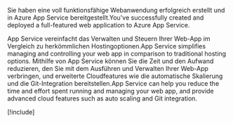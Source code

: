 <span data-ttu-id="73a9c-101">Sie haben eine voll funktionsfähige Webanwendung erfolgreich erstellt und in Azure App Service bereitgestellt.</span><span class="sxs-lookup"><span data-stu-id="73a9c-101">You've successfully created and deployed a full-featured web application to Azure App Service.</span></span>

<span data-ttu-id="73a9c-102">App Service vereinfacht das Verwalten und Steuern Ihrer Web-App im Vergleich zu herkömmlichen Hostingoptionen.</span><span class="sxs-lookup"><span data-stu-id="73a9c-102">App Service simplifies managing and controlling your web app in comparison to traditional hosting options.</span></span> <span data-ttu-id="73a9c-103">Mithilfe von App Service können Sie die Zeit und den Aufwand reduzieren, den Sie mit dem Ausführen und Verwalten Ihrer Web-App verbringen, und erweiterte Cloudfeatures wie die automatische Skalierung und die Git-Integration bereitstellen.</span><span class="sxs-lookup"><span data-stu-id="73a9c-103">App Service can help you reduce the time and effort spent running and managing your web app, and provide advanced cloud features such as auto scaling and Git integration.</span></span>

[!include[](../../../includes/azure-sandbox-cleanup.md)]